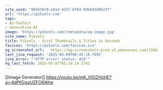 ```yaml
---
site_uuid: "885638c9-e8a3-4257-bf64-9dbb83d0623f"
url: 'https://pikzels.com'
tags:
- AI-Toolkit
- Generative-AI
image: 'https://pikzels.com//metadata/og-image.jpg'
site_name: Pikzels
title: Pikzels - Viral Thumbnails & Titles in Seconds
favicon: 'https://pikzels.com/favicon.ico'
og_screenshot_url:   https://og-screenshots-prod.s3.amazonaws.com/1366x768/80/false/e9110079df1a5574988a3e5b72499df44180c45b4b6d0050746fc4edf1d641e5.jpeg
last_jina_request: '2025-03-09T06:45:10.799Z'
jina_error: "'HTTP error! status: 429'"
og_last_fetch: 2025-03-07T05:19:19.174Z
---
```

[[Image Generator]]
https://youtu.be/mK_h1OZHzHE?si=4dPfGigzUZFO6Wtw
